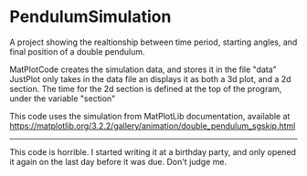 # PendulumSimulation
A project showing the realtionship between time period, starting angles, and final position of a double pendulum.

MatPlotCode creates the simulation data, and stores it in  the file "data"
JustPlot only takes in the data file an displays it as both a 3d plot, and a 2d section. The time for the 2d section is defined at the top of the program, under the variable "section" 

This code uses the simulation from MatPlotLib documentation, available at https://matplotlib.org/3.2.2/gallery/animation/double_pendulum_sgskip.html




-----------------------------------


This code is horrible. I started writing it at a birthday party, and only opened it again on the last day before it was due.
Don't judge me.
